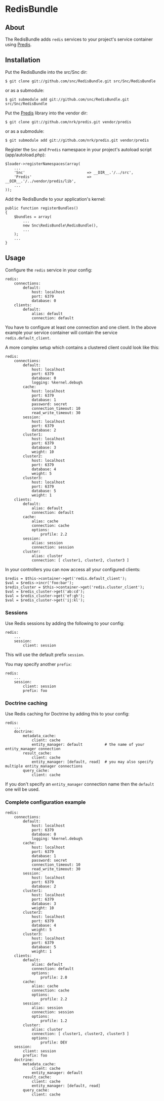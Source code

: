 # RedisBundle #

## About ##

The RedisBundle adds `redis` services to your project's service container using [Predis](http://github.com/nrk/predis).

## Installation ##

Put the RedisBundle into the src/Snc dir:

    $ git clone git://github.com/snc/RedisBundle.git src/Snc/RedisBundle

or as a submodule:

    $ git submodule add git://github.com/snc/RedisBundle.git src/Snc/RedisBundle

Put the [Predis](http://github.com/nrk/predis) library into the vendor dir:

    $ git clone git://github.com/nrk/predis.git vendor/predis

or as a submodule:

    $ git submodule add git://github.com/nrk/predis.git vendor/predis

Register the `Snc` and `Predis` namespace in your project's autoload script (app/autoload.php):

    $loader->registerNamespaces(array(
        ...
        'Snc'                            => __DIR__.'/../src',
        'Predis'                         => __DIR__.'/../vendor/predis/lib',
        ...
    ));

Add the RedisBundle to your application's kernel:

    public function registerBundles()
    {
        $bundles = array(
            ...
            new Snc\RedisBundle\RedisBundle(),
            ...
        );
        ...
    }

## Usage ##

Configure the `redis` service in your config:

    redis:
        connections:
            default:
                host: localhost
                port: 6379
                database: 0
        clients:
            default:
                alias: default
                connection: default

You have to configure at least one connection and one client. In the above
example your service container will contain the service `redis.default_client`.

A more complex setup which contains a clustered client could look like this:

    redis:
        connections:
            default:
                host: localhost
                port: 6379
                database: 0
                logging: %kernel.debug%
            cache:
                host: localhost
                port: 6379
                database: 1
                password: secret
                connection_timeout: 10
                read_write_timeout: 30
            session:
                host: localhost
                port: 6379
                database: 2
            cluster1:
                host: localhost
                port: 6379
                database: 3
                weight: 10
            cluster2:
                host: localhost
                port: 6379
                database: 4
                weight: 5
            cluster3:
                host: localhost
                port: 6379
                database: 5
                weight: 1
        clients:
            default:
                alias: default
                connection: default
            cache:
                alias: cache
                connection: cache
                options:
                    profile: 2.2
            session:
                alias: session
                connection: session
            cluster:
                alias: cluster
                connection: [ cluster1, cluster2, cluster3 ]

In your controllers you can now access all your configured clients:

    $redis = $this->container->get('redis.default_client');
    $val = $redis->incr('foo:bar');
    $redis_cluster = $this->container->get('redis.cluster_client');
    $val = $redis_cluster->get('ab:cd');
    $val = $redis_cluster->get('ef:gh');
    $val = $redis_cluster->get('ij:kl');

### Sessions ###

Use Redis sessions by adding the following to your config:

    redis:
        ...
        session:
            client: session

This will use the default prefix `session`.

You may specify another `prefix`:

    redis:
        ...
        session:
            client: session
            prefix: foo

### Doctrine caching ###

Use Redis caching for Doctrine by adding this to your config:

    redis:
        ...
        doctrine:
            metadata_cache:
                client: cache
                entity_manager: default          # the name of your entity_manager connection
            result_cache:
                client: cache
                entity_manager: [default, read]  # you may also specify multiple entity_manager connections
            query_cache:
                client: cache

If you don't specify an `entity_manager` connection name then the `default` one will be used.

### Complete configuration example ###

    redis:
        connections:
            default:
                host: localhost
                port: 6379
                database: 0
                logging: %kernel.debug%
            cache:
                host: localhost
                port: 6379
                database: 1
                password: secret
                connection_timeout: 10
                read_write_timeout: 30
            session:
                host: localhost
                port: 6379
                database: 2
            cluster1:
                host: localhost
                port: 6379
                database: 3
                weight: 10
            cluster2:
                host: localhost
                port: 6379
                database: 4
                weight: 5
            cluster3:
                host: localhost
                port: 6379
                database: 5
                weight: 1
        clients:
            default:
                alias: default
                connection: default
                options:
                    profile: 2.0
            cache:
                alias: cache
                connection: cache
                options:
                    profile: 2.2
            session:
                alias: session
                connection: session
                options:
                    profile: 1.2
            cluster:
                alias: cluster
                connection: [ cluster1, cluster2, cluster3 ]
                options:
                    profile: DEV
        session:
            client: session
            prefix: foo
        doctrine:
            metadata_cache:
                client: cache
                entity_manager: default
            result_cache:
                client: cache
                entity_manager: [default, read]
            query_cache:
                client: cache
